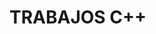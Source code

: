 # TRABAJOS C++
<!--  
#include <iostream>
#include <stdlib.h>
#include <cctype>
using namespace std;
void mayusc(string pal) {
    for (int c=0; c<pal.length(); c++) {
        pal[c]=toupper(pal[c]);
    }
}
int main() {
       string sala[30] = {
        "A1", "A2", "A3", "A4", "A5",
        "B1", "B2", "B3", "B4", "B5",
        "C1", "C2", "C3", "C4", "C5",
        "D1", "D2", "D3", "D4", "D5",
        "E1", "E2", "E3", "E4", "E5",
        "F1", "F2", "F3", "F4", "F5"
    };
    string asiento;
    int costo=0,boletos=0,boletosvendidos=0,venta=0,menu=0,final=0;
    char confirmacion;
    bool continuar=true;
    float porcentocupacion=0;
    cout<<"EVER SANCHEZ ANTONIO\tOSCAR URIEL MELLADO MINERO\tLUIS ANTONIO CASTANEDA ORTUNO"<<endl;
	cout<<"\n\n\nINGRESA EL COSTO DE LOS BOLETOS  $: ";
    cin>>costo;
    do {
        porcentocupacion=0;
        for (int i=0; i<30; i++){
            if(sala[i]=="##"){
                porcentocupacion +=3.33;
            }
        }

        if (porcentocupacion<25){
            system("color 3");
        }
        else if(porcentocupacion<50){
            system("color 6");
        }
        else if (porcentocupacion<75){
            system("color e");
        }
        else{
            system("color b");
        }

        cout<<"\t\t _______________________________"<<endl;
        cout<<"\t\t|     ******PANTALLA******      |"<<endl;
        cout<<"\t\t|_______________________________|"<<endl;
        cout<<"\t";

        for (int i=0; i<30; i++) {
            cout<<"\t"<<sala[i];
            if (i==4 || i==9 || i==14 || i==19 || i==24 || i==29){
                cout<<"\t"<<endl<<"\t\t \t \t \t \t \t"<<endl<<"\t";
            }
        }

        cout<<" \t \t \t \t \t \t";
        do {
            cout<<"\n-----------------------------------------------------------------------------------------------------------------------"<<endl;
            cout<<"1.-COMPRAR BOLETOS" << endl;
            cout<<"2.-REALIZAR CORTE DE CAJA" << endl;
            cout<<"3.-FIN DEL PROGRAMA" << endl;
            cout<<"\n\nELIJE EL NUMERO DE OPCION: ";
            cin>>menu;
        }while(menu>3 || menu<1);

        switch (menu){
        case 1:{
            do{
                cout<<"\nINGRESA LA CANTIDAD DE BOLETOS A COMPRAR: ";
                cin>>boletos;
                if (boletos>30 || boletos<1){
                    cout<<"\tOPCION NO VALIDA: "<<endl;
                }
            }while(boletos>30 || boletos<1);

            string asientosSeleccionados[30];
            bool asientoValido;

            if(boletos==30){
                for(int j=0; j<boletos; j++){
                    asiento=sala[j];
                    asientosSeleccionados[j]=asiento;
                    sala[j]="XX";
                }
                asientoValido = true;
            }
            else{
                for(int i=0; i<boletos; i++){
                    asientoValido = false;

                    do{
                        cout<<"\nINGRESA LA UBICACION DEL ASIENTO "<<i+1<<": ";
                        cin>>asiento;
                        mayusc(asiento);

                        if(asiento=="30"){
                            cout<<"El asiento 30 no esta disponible"<<endl;
                            break;
                        }

                        for(int z=0; z<30;z++){
                            if(asiento==asientosSeleccionados[z]){
                                cout<<"\nEL ASIENTO YA SE ENCUENTRA OCUPADO"<<endl;
                                break;
                            }
                            else if (asiento == sala[z]){
                                asientosSeleccionados[i]=asiento;
                                sala[z]="XX";
                                asientoValido = true;
                                break;
                            }
                        }
                    } while(!asientoValido);
                }
            }

            if(asientoValido){
                cout<<"\nEL TOTAL A PAGAR ES: "<<costo*boletos<<endl;

                do {
                    cout<<"DESEA CONFIRMAR LA COMPRA DE LOS BOLETOS (S/N): ";
                    cin>>confirmacion;
                    confirmacion = toupper(confirmacion);

                    if (confirmacion != 'S'&&confirmacion != 'N') {
                        cout<<"\nOPCION NO VALIDA"<<endl;
                    }
                } while(confirmacion!='S' && confirmacion!='N');

                if(confirmacion=='S'){
                    boletosvendidos += boletos;
            		venta += (costo * boletos);

                    cout<<"\t\t ______________________________" << endl;
                    cout<<"\t\t|     ******PANTALLA******     |" << endl;
                    cout<<"\t\t|______________________________|" << endl;
                    cout<<"\t";
                    for (int i = 0; i < 30; i++) {
                        cout<<"\t"<<sala[i];
                        if (i==4 || i==9 || i==14 || i==19 || i==24 || i==29){
                            cout<<"\t"<<endl<<"\t \t \t \t \t \t \t"<<endl<<"\t";
                        }
                    }
                    cout<<"\n**********"<<endl<<"\t";
                    system("pause");
                    system("cls");
                }
            }
            break;
        }
        case 2:{
            if(venta == 0){
                cout<<"SE REQUIERE COMPRAR BOLETOS "<<endl;
                system("pause");
                system("cls");
                break;
            }
            cout<<"\n\t\tCORTE DE CAJA "<<endl;
            cout<<"TOTAL DE BOLETOS VENDIDOS: "<<boletosvendidos<<endl;
            cout<<"PORCENTAJE DE OCUPACION: "<<porcentocupacion<<"%"<<endl;
            cout<<"COSTO TOTAL: "<<venta<<"\n\t";
            system("pause");
            system("cls");
            break;
        }
        }
        for(int i=0; i<30; i++){
            if(sala[i]=="XX"){
                final++;
            }
        }

        if(final==30){
            break;
        }
        else{
            final=0;
        }
    }while(menu>0&&menu<=2);
    return 0;
}
-->

